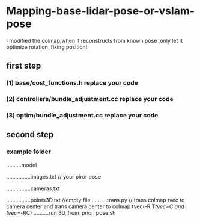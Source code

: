 # Mapping-base-lidar-pose-or-vslam-pose
I modified the colmap,when  it reconstructs from known pose ,only let it optimize rotation ,fixing position! 
## first step
### (1) base/cost_functions.h replace your code
### (2) controllers/bundle_adjustment.cc replace your code
### (3) optim/bundle_adjustment.cc replace your code 
## second step
### example folder

..........model

................images.txt   // your piror pose  

................cameras.txt   

................points3D.txt      //empty file
..........trans.py  // trans colmap tvec to camera center  and trans camera center to colmap tvec(-R.T*tvec=C   and tvec=-R*C)
..........run  3D_from_prior_pose.sh 

